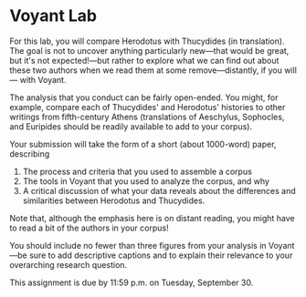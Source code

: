 # Voyant Lab

For this lab, you will compare Herodotus with Thucydides (in translation).
The goal is not to uncover anything particularly new—that would be great,
but it's not expected!—but rather to explore what we can find out about
these two authors when we read them at some remove—distantly, if you will—
with Voyant.

The analysis that you conduct can be fairly open-ended. You might, for example,
compare each of Thucydides' and Herodotus' histories to other writings from
fifth-century Athens (translations of Aeschylus, Sophocles, and Euripides should
be readily available to add to your corpus).

Your submission will take the form of a short (about 1000-word) paper, describing

1. The process and criteria that you used to assemble a corpus
2. The tools in Voyant that you used to analyze the corpus, and why
3. A critical discussion of what your data reveals about the differences and similarities
between Herodotus and Thucydides.

Note that, although the emphasis here is on distant reading, you might have to read a bit
of the authors in your corpus!

You should include no fewer than three figures from your analysis in Voyant—be sure to add
descriptive captions and to explain their relevance to your overarching research question.

This assignment is due by 11:59 p.m. on Tuesday, September 30.

